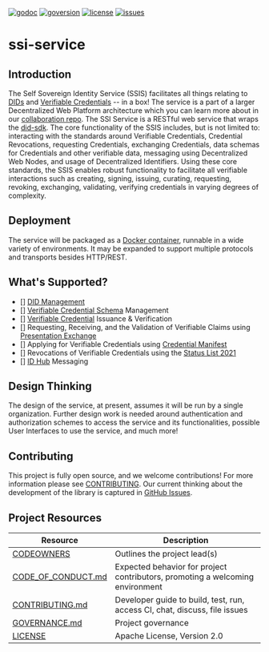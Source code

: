 [![godoc](https://img.shields.io/badge/godoc-ssi--service-blue)](https://pkg.go.dev/github.com/TBD54566975/ssi-service)
[![goversion](https://img.shields.io/badge/go_version-1.17.6-brightgreen)](https://golang.org/)
[![license](https://img.shields.io/badge/license-Apache%202-black)](https://github.com/TBD54566975/ssi-service/blob/main/LICENSE)
[![issues](https://img.shields.io/github/issues/TBD54566975/ssi-service)](https://github.com/TBD54566975/ssi-service/issues)

# ssi-service

## Introduction

The Self Sovereign Identity Service (SSIS) facilitates all things relating to [DIDs](https://www.w3.org/TR/did-core/)
and [Verifiable Credentials](https://www.w3.org/TR/vc-data-model) -- in a box! The service is a part of a larger 
Decentralized Web Platform architecture which you can learn more about in our 
[collaboration repo](https://github.com/TBD54566975/collaboration). The SSI Service is a RESTful web service that
wraps the [did-sdk](https://github.com/TBD54566975/did-sdk). The core functionality of the SSIS includes, 
but is not limited to: interacting with the standards around Verifiable Credentials, Credential Revocations, requesting
Credentials, exchanging Credentials, data schemas for Credentials and other verifiable data, messaging using 
Decentralized Web Nodes, and usage of Decentralized Identifiers. Using these core standards, the SSIS enables robust
functionality to facilitate all verifiable interactions such as creating, signing, issuing, curating, requesting, 
revoking, exchanging, validating, verifying credentials in varying degrees of complexity.


## Deployment

The service will be packaged as a [Docker container](https://www.docker.com/), runnable in a wide variety of
environments. It may be expanded to support multiple protocols and transports besides HTTP/REST.

## What's Supported?

- [] [DID Management](https://www.w3.org/TR/did-core/)
- [] [Verifiable Credential Schema](https://w3c-ccg.github.io/vc-json-schemas/v2/index.html) Management
- [] [Verifiable Credential](https://www.w3.org/TR/vc-data-model) Issuance & Verification
- [] Requesting, Receiving, and the Validation of Verifiable Claims using [Presentation Exchange](https://identity.foundation/presentation-exchange/)
- [] Applying for Verifiable Credentials using [Credential Manifest](https://identity.foundation/credential-manifest/)
- [] Revocations of Verifiable Credentials using the [Status List 2021](https://w3c-ccg.github.io/vc-status-list-2021/)
- [] [ID Hub](https://identity.foundation/identity-hub/spec/) Messaging

## Design Thinking

The design of the service, at present, assumes it will be run by a single organization. Further design work is needed
around authentication and authorization schemes to access the service and its functionalities, possible User Interfaces
to use the service, and much more!

## Contributing

This project is fully open source, and we welcome contributions! For more information please see
[CONTRIBUTING](CONTRIBUTING.md). Our current thinking about the development of the library is captured in
[GitHub Issues](https://github.com/TBD54566975/ssi-service/issues).

## Project Resources

| Resource                                   | Description                                                                   |
|--------------------------------------------|-------------------------------------------------------------------------------|
| [CODEOWNERS](./CODEOWNERS)                 | Outlines the project lead(s)                                                  |
| [CODE_OF_CONDUCT.md](./CODE_OF_CONDUCT.md) | Expected behavior for project contributors, promoting a welcoming environment |
| [CONTRIBUTING.md](./CONTRIBUTING.md)       | Developer guide to build, test, run, access CI, chat, discuss, file issues    |
| [GOVERNANCE.md](./GOVERNANCE.md)           | Project governance                                                            |
| [LICENSE](./LICENSE)                       | Apache License, Version 2.0                                                   |